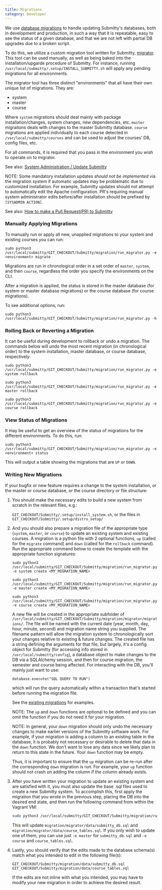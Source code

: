 ```yaml
---
title: Migrations
category: Developer
---
```


We use [database migrations](https://en.wikipedia.org/wiki/Schema_migration)
to handle updating Submitty's databases, both in development and production,
in such a way that it is repeatable, easy to see the status of a given database,
and that we are not left with partial DB upgrades due to a broken script.

To do this, we utilize a custom migration tool written for Submitty,
[migrator](https://github.com/Submitty/Submitty/tree/master/migration). This tool
can be used manually, as well as being baked into the
installation/upgarde procedure of Submitty. For instance, running
`/usr/local/submitty/.setup/INSTALL_SUBMITTY.sh` will apply any pending
migrations for all environments.

The migrator tool has three distinct "environments" that all have their
own unique list of migrations. They are:
* system
* master
* course

Where `system` migrations should deal mainly with package installation/changes,
system changes, new dependencies, etc. `master` migraitons deals with changes to the master Submitty
database. `course` migrations are applied individually to each course
detected in `/var/local/submitty/courses` and can be used to adjust the
courses' DB, config files, etc.

For all commands, it is required that you pass in the environment you wish
to operate on to migrator.

See also: [System Administration / Update Submitty](/sysadmin/update)

NOTE: Some mandatory installation updates _should not be implemented_
via the migration system if automatic updates may be problematic due
to customized installation.  For example, Submitty updates should not
attempt to automatically edit the Apache configuration.  PR's requiring
manual system administrator edits before/after installation should be
prefixed by `[SYSADMIN ACTION]`.

See also: [How to make a Pull Request(PR) to Submitty](how_to_contribute#how-to-make-a-pull-request-pr-to-submitty)


### Manually Applying Migrations

To manually run or apply all new, unapplied migrations to your system
and existing courses you can run:

```
sudo python3 /usr/local/submitty/GIT_CHECKOUT/Submitty/migration/run_migrator.py -e <environment> migrate
```

Migrations are run in chronological order in a set order of `master`,
`system`, and then `course`, regardless the order you specify the environments
on the CLI.

After a migration is applied, the status is stored in the master
database (for system or master database migrations) or the course
database (for course migrations).

To see additional options, run:

```
sudo python3 /usr/local/submitty/GIT_CHECKOUT/Submitty/migration/run_migrator.py -h
```


### Rolling Back or Reverting a Migration

It can be useful during development to rollback or undo a migration.
The commands below will undo the most recent migration (in
chronological order) to the system installation, master database, or
course database, respectively:

```
sudo python3 /usr/local/submitty/GIT_CHECKOUT/Submitty/migration/run_migrator.py -e system rollback
```

```
sudo python3 /usr/local/submitty/GIT_CHECKOUT/Submitty/migration/run_migrator.py -e master rollback
```

```
sudo python3 /usr/local/submitty/GIT_CHECKOUT/Submitty/migration/run_migrator.py -e course rollback
```

### View Status of Migrations

It may be useful to get an overview of the status of migrations for the
different environments. To do this, run:

```
sudo python3 /usr/local/submitty/GIT_CHECKOUT/Submitty/migration/run_migrator.py -e <environment> status
```

This will output a table showing the migrations that are `UP` or `DOWN`.

### Writing New Migrations

If your bugfix or new feature requires a change to the system
installation, or the master or course database, or the course
directory or file structure:


1.  You should make the necessary edits to build a new system from
    scratch in the relevant files, e.g.:

    `GIT_CHECKOUT/Submitty/.setup/install_system.sh`, or the files in
    `GIT_CHECKOUT/Submitty/.setup/distro_setup/`


2.  And you should also prepare a migration file of the appropriate
    type (`system`, `master`, or `course`) to update an existing system and
    existing courses.  A migration is a python file with 2 optional functions,
    `up` (called for the `migrate` command) and `down` (called for the
    `rollback` command).  Run the appropriate command below to create
    the template with the appropriate function signatures:

    ```
    sudo python3 /usr/local/submitty/GIT_CHECKOUT/Submitty/migration/run_migrator.py -e system create <MY_MIGRATION_NAME>
    ```

    ```
    sudo python3 /usr/local/submitty/GIT_CHECKOUT/Submitty/migration/run_migrator.py -e master create <MY_MIGRATION_NAME>
    ```

    ```
    sudo python3 /usr/local/submitty/GIT_CHECKOUT/Submitty/migration/run_migrator.py -e course create <MY_MIGRATION_NAME>
    ```

    A new file will be created in the
    appropriate subfolder of
    `/usr/local/submitty/GIT_CHECKOUT/Submitty/migration/migrator/migrations/`.
    The file will be named with the current date (year, month, day,
    hour, minute, second) and migration name string you supplied.
    The filename pattern will allow the migration system to
    chronologically sort your changes relative to existing & future
    changes. The created file has a string defining the arguments
    for that file, but largely, it's a config object for Submitty
    (for accessing info stored in `/usr/local/submitty/config`), a
    database object to make changes to the DB via a SQLAlchemy
    session, and then for course migration, the semester and course
    being affected. For interacting with the DB, you'll mainly just
    want to use:

    ```
    database.execute("SQL QUERY TO RUN")
    ```

    which will run the query automatically within a transaction that's
    started before running the migration file.

    See the [existing migrations](https://github.com/Submitty/Submitty/tree/master/migration/migrator/migrations)
    for examples.

    NOTE: The `up` and `down` functions are optional to be defined and
    you can omit the function if you do not need it for your migration.

    NOTE: In general, your `down` migration should only undo the
    necessary changes to make earlier versions of the Submitty
    software work.  For example, if your migration is adding a column
    to an existing table in the database, it is probably not necessary
    or desirable to delete that data in the `down` function.  We don't
    want to lose any data since we likely plan to return to this state
    in the future. Your `down` function may be empty.

    Thus, it is important to ensure that the `up` migration can be
    re-run after the corresponding `down` migration is run.  For example,
    your `up` function should not crash on adding the column if the column
    already exists.


3.  After you have written your migration to update an existing system
    and are satisfied with it, you must also update the base .sql
    files used to create a new Submitty system.  To
    accomplish this, first apply the migration that you wrote in the previous
    step, placing the DB into the desired end state, and then run the following
    command from within the Vagrant VM:

    ```bash
    sudo python3 /usr/local/submitty/GIT_CHECKOUT/Submitty/migration/run_migrator.py -e master -e course dump
    ```

    This will update `migration/migrator/data/submitty_db.sql` and `migration/migrator/data/course_tables.sql`.
    If you only wish to update one of them, you can use just `-e master` for `submitty_db.sql` and `-e course`
    and `course_tables.sql`.


4.  Lastly, you should verify that the edits made to the database schema(s) match what you intended to edit in the following file(s):

    `GIT_CHECKOUT/Submitty/migration/data/submitty_db.sql`
    `GIT_CHECKOUT/Submitty/migration/data/course_tables.sql`

    If the edits are not inline with what you intended, you may have to modify your new migration in order to achieve the desired result.
